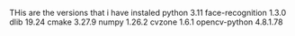THis are the versions that i have instaled
python 3.11
face-recognition 1.3.0
dlib 19.24
cmake 3.27.9
numpy 1.26.2
cvzone 1.6.1
opencv-python 4.8.1.78
